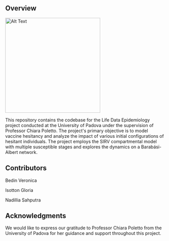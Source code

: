 ## Overview

<img src="GIFS/network_evolutionHUBS.gif" alt="Alt Text" width="300" height="300">

This repository contains the codebase for the Life Data Epidemiology project conducted at the University of Padova under the supervision of Professor Chiara Poletto. The project's primary objective is to model vaccine hesitancy and analyze the impact of various initial configurations of hesitant individuals. The project employs the SIRV compartmental model with multiple susceptible stages and explores the dynamics on a Barabási-Albert network.

## Contributors
Bedin Veronica

Isotton Gloria

Nadillia Sahputra

## Acknowledgments
We would like to express our gratitude to Professor Chiara Poletto from the University of Padova for her guidance and support throughout this project.


